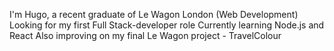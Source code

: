 I'm Hugo, a recent graduate of Le Wagon London (Web Development)
Looking for my first Full Stack-developer role
Currently learning Node.js and React
Also improving on my final Le Wagon project - TravelColour
